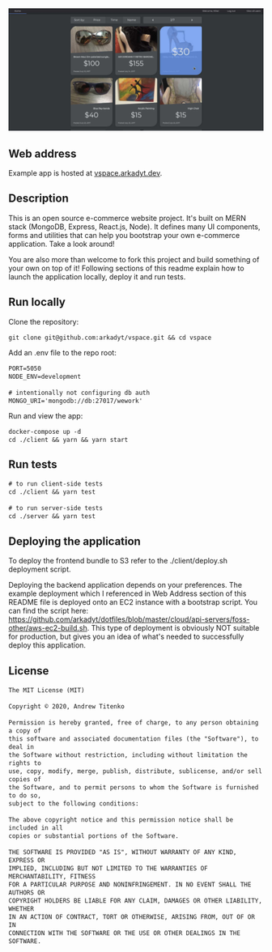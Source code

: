 <img src="readme-media/main.jpg" alt="">

## Web address

Example app is hosted at [vspace.arkadyt.dev](https://vspace.arkadyt.dev).

## Description

This is an open source e-commerce website project. It's built on MERN stack (MongoDB, Express, React.js, Node). It defines many UI components, forms and utilities that can help you bootstrap your own e-commerce application. Take a look around!

You are also more than welcome to fork this project and build something of your own on top of it! Following sections of this readme explain how to launch the application locally, deploy it and run tests.

## Run locally

Clone the repository:

```
git clone git@github.com:arkadyt/vspace.git && cd vspace
```

Add an .env file to the repo root:

```
PORT=5050
NODE_ENV=development

# intentionally not configuring db auth
MONGO_URI='mongodb://db:27017/wework'
```

Run and view the app:

```
docker-compose up -d
cd ./client && yarn && yarn start
```

## Run tests

```
# to run client-side tests
cd ./client && yarn test

# to run server-side tests
cd ./server && yarn test
```

## Deploying the application

To deploy the frontend bundle to S3 refer to the ./client/deploy.sh deployment script.

Deploying the backend application depends on your preferences. The example deployment which I referenced in Web Address section of this README file is deployed onto an EC2 instance with a bootstrap script. You can find the script here: https://github.com/arkadyt/dotfiles/blob/master/cloud/api-servers/foss-other/aws-ec2-build.sh. This type of deployment is obviously NOT suitable for production, but gives you an idea of what's needed to successfully deploy this application.

## License

```
The MIT License (MIT)

Copyright © 2020, Andrew Titenko

Permission is hereby granted, free of charge, to any person obtaining a copy of
this software and associated documentation files (the "Software"), to deal in
the Software without restriction, including without limitation the rights to
use, copy, modify, merge, publish, distribute, sublicense, and/or sell copies of
the Software, and to permit persons to whom the Software is furnished to do so,
subject to the following conditions:

The above copyright notice and this permission notice shall be included in all
copies or substantial portions of the Software.

THE SOFTWARE IS PROVIDED "AS IS", WITHOUT WARRANTY OF ANY KIND, EXPRESS OR
IMPLIED, INCLUDING BUT NOT LIMITED TO THE WARRANTIES OF MERCHANTABILITY, FITNESS
FOR A PARTICULAR PURPOSE AND NONINFRINGEMENT. IN NO EVENT SHALL THE AUTHORS OR
COPYRIGHT HOLDERS BE LIABLE FOR ANY CLAIM, DAMAGES OR OTHER LIABILITY, WHETHER
IN AN ACTION OF CONTRACT, TORT OR OTHERWISE, ARISING FROM, OUT OF OR IN
CONNECTION WITH THE SOFTWARE OR THE USE OR OTHER DEALINGS IN THE SOFTWARE.
```
